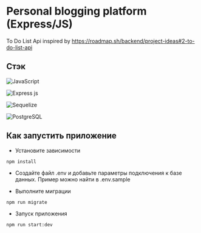 # Personal blogging platform (Express/JS)

To Do List Api inspired by https://roadmap.sh/backend/project-ideas#2-to-do-list-api

## Стэк

![JavaScript](https://img.shields.io/badge/JavaScript-323330?style=for-the-badge&logo=javascript&logoColor=F7DF1E)

![Express js](https://img.shields.io/badge/Express%20js-000000?style=for-the-badge&logo=express&logoColor=white)

![Sequelize](https://img.shields.io/badge/Sequelize-52B0E7?style=for-the-badge&logo=Sequelize&logoColor=white)

![PostgreSQL](https://img.shields.io/badge/PostgreSQL-316192?style=for-the-badge&logo=postgresql&logoColor=white)

## Как запустить приложение

- Установите зависимости

```
npm install
```

- Создайте файл .env и добавьте параметры подключения к базе данных. Пример можно найти в .env.sample

- Выполните миграции

```
npm run migrate
```

- Запуск приложения

```
npm run start:dev
```
